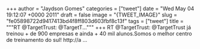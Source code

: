 
+++
author = "Jaydson Gomes"
categories = ["tweet"]
date = "Wed May 04 19:12:07 +0000 2011"
draft = false
image = "{TWEET_IMAGE}"
slug = "fe05898722d9417413bd4f8ff803d603fbf8c13f"
tags = ["tweet"]
title = """RT @TargetTrust: @TargetT..."""
+++
RT @TargetTrust: @TargetTrust já treinou + de 900 empresas e ainda + 40 mil alunos.Somos o melhor centro de treinamento do sul! http://a ...
